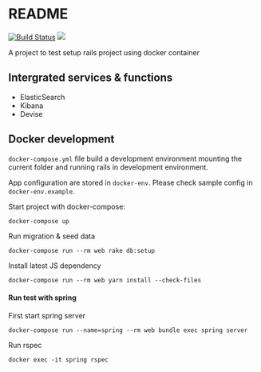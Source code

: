 # README
[![Build Status](https://travis-ci.org/borey/docker-rails.svg?branch=master)](https://travis-ci.org/borey/docker-rails)
![](https://github.com/borey/docker-rails/workflows/Docker/badge.svg)

A project to test setup rails project using docker container

## Intergrated services & functions
- ElasticSearch
- Kibana
- Devise

## Docker development


```docker-compose.yml``` file build a development environment mounting the current folder and running rails in development environment.

App configuration are stored in ```docker-env```. Please check sample config in ```docker-env.example```.

Start project with docker-compose:

```
docker-compose up
```

Run migration & seed data

```
docker-compose run --rm web rake db:setup
```

Install latest JS dependency

```
docker-compose run --rm web yarn install --check-files
```

#### Run test with spring


First start spring server

```
docker-compose run --name=spring --rm web bundle exec spring server
```

Run rspec

```
docker exec -it spring rspec
```
